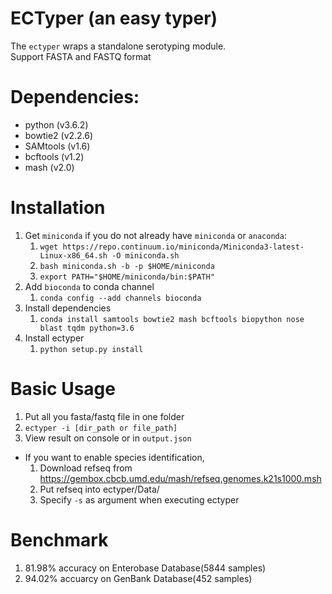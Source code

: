 # ECTyper (an easy typer)
The `ectyper` wraps a standalone serotyping module.  
Support FASTA and FASTQ format

# Dependencies:
* python (v3.6.2)
* bowtie2 (v2.2.6)
* SAMtools (v1.6)
* bcftools (v1.2)
* mash (v2.0)

# Installation
1. Get `miniconda` if you do not already have `miniconda` or `anaconda`:
    1. `wget https://repo.continuum.io/miniconda/Miniconda3-latest-Linux-x86_64.sh -O miniconda.sh`
    1. `bash miniconda.sh -b -p $HOME/miniconda`
    1. `export PATH="$HOME/miniconda/bin:$PATH"`
1. Add `bioconda` to conda channel
    1. `conda config --add channels bioconda`
1. Install dependencies
    1. `conda install samtools bowtie2 mash bcftools biopython nose blast tqdm python=3.6`
1. Install ectyper
    1. `python setup.py install`

# Basic Usage
1. Put all you fasta/fastq file in one folder
1. `ectyper -i [dir_path or file_path]`
1. View result on console or in `output.json`
* If you want to enable species identification,
    1. Download refseq from https://gembox.cbcb.umd.edu/mash/refseq.genomes.k21s1000.msh
    2. Put refseq into ectyper/Data/
    3. Specify `-s` as argument when executing ectyper

# Benchmark
1. 81.98% accuracy on Enterobase Database(5844 samples)
2. 94.02% accuarcy on GenBank Database(452 samples)